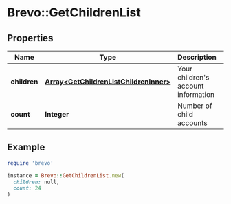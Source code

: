 # Brevo::GetChildrenList

## Properties

| Name | Type | Description | Notes |
| ---- | ---- | ----------- | ----- |
| **children** | [**Array&lt;GetChildrenListChildrenInner&gt;**](GetChildrenListChildrenInner.md) | Your children&#39;s account information | [optional] |
| **count** | **Integer** | Number of child accounts |  |

## Example

```ruby
require 'brevo'

instance = Brevo::GetChildrenList.new(
  children: null,
  count: 24
)
```

